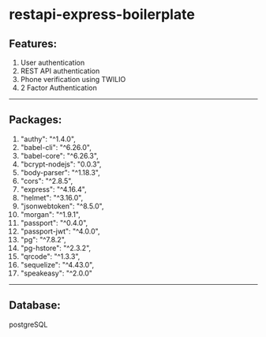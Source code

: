# restapi-express-boilerplate 


Features:
---------
1. User authentication
2. REST API authentication
3. Phone verification using TWILIO 
4. 2 Factor Authentication
----------------------------------

Packages:
---------
1.  "authy": "^1.4.0",
2.  "babel-cli": "^6.26.0",
3.  "babel-core": "^6.26.3",
4.  "bcrypt-nodejs": "0.0.3",
5.  "body-parser": "^1.18.3",
6.  "cors": "^2.8.5",
7.  "express": "^4.16.4",
8.  "helmet": "^3.16.0",
9.  "jsonwebtoken": "^8.5.0",
10. "morgan": "^1.9.1",
11. "passport": "^0.4.0",
12. "passport-jwt": "^4.0.0",
13. "pg": "^7.8.2",
14. "pg-hstore": "^2.3.2",
15. "qrcode": "^1.3.3",
16. "sequelize": "^4.43.0",
17. "speakeasy": "^2.0.0"
----------------------------------

Database:
---------
postgreSQL
